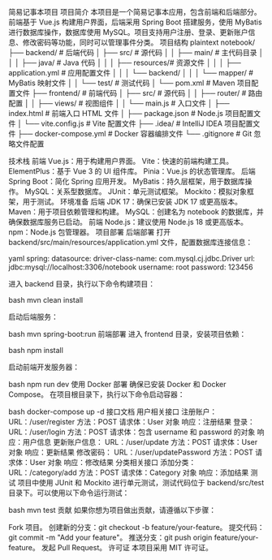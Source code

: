 简易记事本项目
项目简介
本项目是一个简易记事本应用，包含前端和后端部分。前端基于 Vue.js 构建用户界面，后端采用 Spring Boot 搭建服务，使用 MyBatis 进行数据库操作，数据库使用 MySQL。项目支持用户注册、登录、更新账户信息、修改密码等功能，同时可以管理事件分类。
项目结构
plaintext
notebook/
├── backend/             # 后端代码
│   ├── src/             # 源代码
│   │   ├── main/        # 主代码目录
│   │   │   ├── java/    # Java 代码
│   │   │   ├── resources/# 资源文件
│   │   │       ├── application.yml # 应用配置文件
│   │   │       └── backend/
│   │   │           └── mapper/    # MyBatis 映射文件
│   │   └── test/        # 测试代码
│   └── pom.xml          # Maven 项目配置文件
├── frontend/            # 前端代码
│   ├── src/             # 源代码
│   │   ├── router/      # 路由配置
│   │   ├── views/       # 视图组件
│   │   └── main.js      # 入口文件
│   ├── index.html       # 前端入口 HTML 文件
│   ├── package.json     # Node.js 项目配置文件
│   └── vite.config.js   # Vite 配置文件
├── .idea/               # IntelliJ IDEA 项目配置文件
├── docker-compose.yml   # Docker 容器编排文件
└── .gitignore           # Git 忽略文件配置

技术栈
前端
Vue.js：用于构建用户界面。
Vite：快速的前端构建工具。
ElementPlus：基于 Vue 3 的 UI 组件库。
Pinia：Vue.js 的状态管理库。
后端
Spring Boot：简化 Spring 应用开发。
MyBatis：持久层框架，用于数据库操作。
MySQL：关系型数据库。
JUnit：单元测试框架。
Mockito：模拟对象框架，用于测试。
环境准备
后端
JDK 17：确保已安装 JDK 17 或更高版本。
Maven：用于项目依赖管理和构建。
MySQL：创建名为 notebook 的数据库，并确保数据库服务已启动。
前端
Node.js：建议使用 Node.js 18 或更高版本。
npm：Node.js 包管理器。
项目部署
后端部署
打开 backend/src/main/resources/application.yml 文件，配置数据库连接信息：

yaml
spring:
  datasource:
    driver-class-name: com.mysql.cj.jdbc.Driver
    url: jdbc:mysql://localhost:3306/notebook
    username: root
    password: 123456

进入 backend 目录，执行以下命令构建项目：

bash
mvn clean install

启动后端服务：

bash
mvn spring-boot:run
前端部署
进入 frontend 目录，安装项目依赖：

bash
npm install

启动前端开发服务器：

bash
npm run dev
使用 Docker 部署
确保已安装 Docker 和 Docker Compose。
在项目根目录下，执行以下命令启动容器：

bash
docker-compose up -d
接口文档
用户相关接口
注册账户：
URL：/user/register
方法：POST
请求体：User 对象
响应：注册结果
登录：
URL：/user/login
方法：POST
请求体：包含 username 和 password 的对象
响应：用户信息
更新账户信息：
URL：/user/update
方法：POST
请求体：User 对象
响应：更新结果
修改密码：
URL：/user/updatePassword
方法：POST
请求体：User 对象
响应：修改结果
分类相关接口
添加分类：
URL：/category/add
方法：POST
请求体：Category 对象
响应：添加结果
测试
项目中使用 JUnit 和 Mockito 进行单元测试，测试代码位于 backend/src/test 目录下。可以使用以下命令运行测试：

bash
mvn test
贡献
如果你想为项目做出贡献，请遵循以下步骤：

Fork 项目。
创建新的分支：git checkout -b feature/your-feature。
提交代码：git commit -m "Add your feature"。
推送分支：git push origin feature/your-feature。
发起 Pull Request。
许可证
本项目采用 MIT 许可证。
